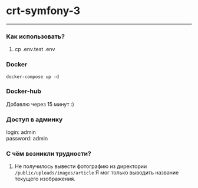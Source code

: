 # crt-symfony-3
___

### Как использовать?

1. cp .env.test .env

### Docker

`docker-compose up -d`

### Docker-hub 

Добавлю через 15 минут :)


### Доступ в админку 

login: admin <br>
password: admin

### С чём возникли трудности?
1. Не получилось вывести фотографию из директории `/public/uploads/images/article`
Я мог только выводить название текущего изображения.
